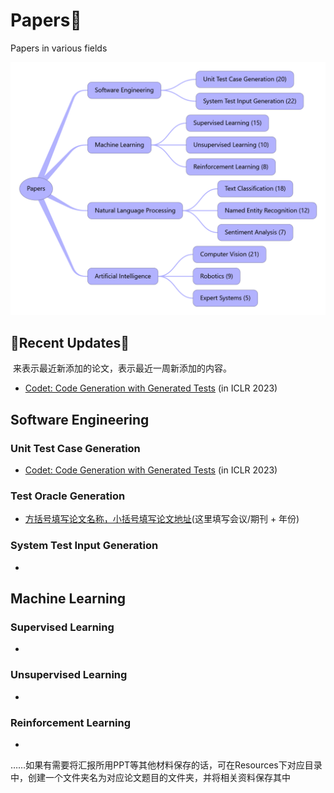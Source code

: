 # Papers📕

Papers in various fields

![Papers](./figures/number_of_papers.png)

## 🎊Recent Updates🎊

​	来表示最近新添加的论文，表示最近一周新添加的内容。

- [Codet: Code Generation with Generated Tests](https://openreview.net/pdf?id=ktrw68Cmu9c) (in ICLR 2023)

## Software Engineering

### Unit Test Case Generation

- [Codet: Code Generation with Generated Tests](https://openreview.net/pdf?id=ktrw68Cmu9c) (in ICLR 2023)

### Test Oracle Generation

- [方括号填写论文名称，小括号填写论文地址](填写论文地址)(这里填写会议/期刊 + 年份)

### System Test Input Generation

- 

## Machine Learning

### Supervised Learning

- 

### Unsupervised Learning

- 

### Reinforcement Learning

- 



……如果有需要将汇报所用PPT等其他材料保存的话，可在Resources下对应目录中，创建一个文件夹名为对应论文题目的文件夹，并将相关资料保存其中

